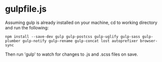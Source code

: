 # gulpfile.js

Assuming gulp is already installed on your machine, cd to working directory and run the following:

<pre>
<code>npm install --save-dev gulp gulp-postcss gulp-uglify gulp-sass gulp-plumber gulp-notify gulp-rename gulp-concat lost autoprefixer browser-sync</code>
</pre>

Then run 'gulp' to watch for changes to .js and .scss files on save.
